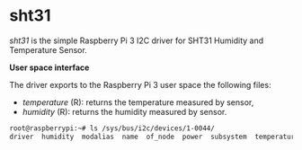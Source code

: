 # sht31
*sht31* is the simple Raspberry Pi 3 I2C driver for SHT31 Humidity and Temperature Sensor.

**User space interface**

The driver exports to the Raspberry Pi 3 user space the following files:
* _temperature_ (R): returns the temperature measured by sensor,
* _humidity_ (R): returns the humidity measured by sensor.

```bash
root@raspberrypi:~# ls /sys/bus/i2c/devices/1-0044/
driver  humidity  modalias  name  of_node  power  subsystem  temperature  uevent
```
